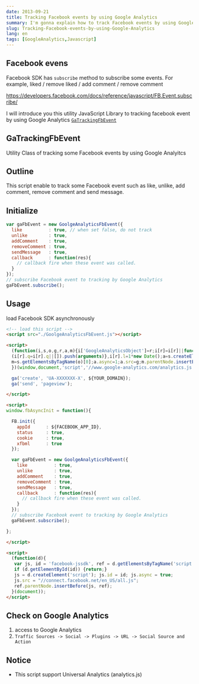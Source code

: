 ```yaml
---
date: 2013-09-21
title: Tracking Facebook events by using Google Analytics
summary: I'm gonna explain how to track Facebook events by using Google Analytics
slug: Tracking-Facebook-events-by-using-Google-Analytics
lang: en
tags: [GoogleAnalytics,Javascript]
---
```


## Facebook evens

Facebook SDK has `subscribe` method to subscribe some events.
For example, liked / remove liked / add comment / remove comment

https://developers.facebook.com/docs/reference/javascript/FB.Event.subscribe/

I will introduce you this utility JavaScript Library to tracking facebook event by using Google Analytics [`GaTrackingFbEvent`](https://github.com/kashiro/GaTrackingFbEvent)


## GaTrackingFbEvent

Utility Class of tracking some Facebook events by using Google Analyitcs

## Outline

This script enable to track some Facebook event such as like, unlike, add comment, remove comment and send message. 

## Initialize

```js
var gaFbEvent = new GoolgeAnalyticsFbEvent({
  like          : true, // when set false, do not track
  unlike        : true,
  addComment    : true,
  removeComment : true,
  sendMessage   : true,
  callback      : function(res){
    // callback fire when these event was called.
  }
});
// subscribe Facebook event to tracking by Google Analytics
gaFbEvent.subscribe();
```

## Usage

load Facebook SDK asynchronously


```html
<!-- load this script -->
<script src="./GoolgeAnalyticsFbEvent.js"></script>

<script>
  (function(i,s,o,g,r,a,m){i['GoogleAnalyticsObject']=r;i[r]=i[r]||function(){
  (i[r].q=i[r].q||[]).push(arguments)},i[r].l=1*new Date();a=s.createElement(o),
  m=s.getElementsByTagName(o)[0];a.async=1;a.src=g;m.parentNode.insertBefore(a,m)
  })(window,document,'script','//www.google-analytics.com/analytics.js','ga');

  ga('create', 'UA-XXXXXXX-X', ${YOUR_DOMAIN});
  ga('send', 'pageview');

</script>

<script>
window.fbAsyncInit = function(){

  FB.init({
    appId      : ${FACEBOOK_APP_ID},
    status     : true,
    cookie     : true,
    xfbml      : true
  });

  var gaFbEvent = new GoolgeAnalyticsFbEvent({
    like          : true,
    unlike        : true,
    addComment    : true,
    removeComment : true,
    sendMessage   : true,
    callback      : function(res){
      // callback fire when these event was called.
    }
  });
  // subscribe Facebook event to tracking by Google Analytics
  gaFbEvent.subscribe();

};

</script>

<script>
  (function(d){
   var js, id = 'facebook-jssdk', ref = d.getElementsByTagName('script')[0];
   if (d.getElementById(id)) {return;}
   js = d.createElement('script'); js.id = id; js.async = true;
   js.src = "//connect.facebook.net/en_US/all.js";
   ref.parentNode.insertBefore(js, ref);
  }(document));
</script>
```

## Check on Google Analytics

1. access to Google Analytics
2. `Traffic Sources -> Social -> Plugins -> URL -> Social Source and Action`

## Notice

* This script support Universal Analytics (analytics.js)
